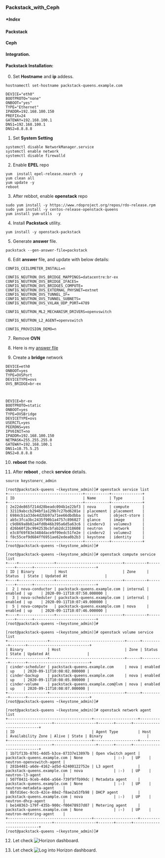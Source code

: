 ### Packstack_with_Ceph

##### *Index

#### Packstack

#### Ceph 

#### Integration. 

#### Packstack Installation:

0) Set **Hostname** and **ip** addess. 

~~~
hostnamectl set-hostname packstack-queens.example.com
~~~

~~~
DEVICE="eth0"
BOOTPROTO="none"
ONBOOT="yes"
TYPE="Ethernet"
IPADDR=192.168.100.150
PREFIX=24
GATEWAY=192.168.100.1
DNS1=192.168.100.1
DNS2=8.8.8.8
~~~

1) Set **System Setting** 

~~~
systemctl disable NetworkManager.service
systemctl enable network
systemctl disable firewalld
~~~

2) Enable **EPEL** repo

~~~
yum  install epel-release.noarch -y
yum clean all
yum update -y 
reboot
~~~

3) After rebbot, enable **openstack** repo

~~~
sudo yum install -y https://www.rdoproject.org/repos/rdo-release.rpm
sudo yum install -y centos-release-openstack-queens
yum install yum-utils  -y
~~~

4) Install **Packstack** utility. 

~~~
yum install -y openstack-packstack
~~~

5) Generate **answer** file. 

~~~
packstack --gen-answer-file=packstack 
~~~

6) Edit **answer** file, and update with below details:

~~~
CONFIG_CEILOMETER_INSTALL=n
~~~

~~~
CONFIG_NEUTRON_OVS_BRIDGE_MAPPINGS=datacentre:br-ex
CONFIG_NEUTRON_OVS_BRIDGE_IFACES=
CONFIG_NEUTRON_OVS_BRIDGES_COMPUTE=
CONFIG_NEUTRON_OVS_EXTERNAL_PHYSNET=extnet
CONFIG_NEUTRON_OVS_TUNNEL_IF=
CONFIG_NEUTRON_OVS_TUNNEL_SUBNETS=
CONFIG_NEUTRON_OVS_VXLAN_UDP_PORT=4789
~~~

~~~
CONFIG_NEUTRON_ML2_MECHANISM_DRIVERS=openvswitch
~~~

~~~
CONFIG_NEUTRON_L2_AGENT=openvswitch
~~~

~~~
CONFIG_PROVISION_DEMO=n
~~~

7) Remove **OVN**

8) Here is my [answer file](https://github.com/NileshChandekar/ceph_openstack-packstack-/blob/master/images/answer.txt)

9) Create a **bridge** network

~~~
DEVICE=eth0
ONBOOT=yes
TYPE=OVSPort
DEVICETYPE=ovs
OVS_BRIDGE=br-ex



DEVICE=br-ex
BOOTPROTO=static
ONBOOT=yes
TYPE=OVSBridge
DEVICETYPE=ovs
USERCTL=yes
PEERDNS=yes
IPV6INIT=no
IPADDR=192.168.100.150
NETMASK=255.255.255.0
GATEWAY=192.168.100.1
DNS1=10.75.5.25
DNS2=8.8.8.8
~~~

10) **reboot** the node. 

11) After **reboot** , check **service** details. 

~~~
source keystonerc_admin
~~~

~~~
[root@packstack-queens ~(keystone_admin)]# openstack service list
+----------------------------------+-----------+--------------+
| ID                               | Name      | Type         |
+----------------------------------+-----------+--------------+
| 2e22de865f214d28beadc094b1e22bf3 | nova      | compute      |
| 32119abccb294bf1a129b7c27bd6201e | placement | placement    |
| 6984cb1a33de4d2bb97a71ee66dbdbba | swift     | object-store |
| ab5c3fca3bc2435f90b1a4757c896027 | glance    | image        |
| c9d869a8b02a4fd0b46b395a6d5a63c6 | cinderv3  | volumev3     |
| d26b60f2bc994253bcbfab2dc2318608 | neutron   | network      |
| e3c8f69f83e3484dace9f99edc51fe2e | cinderv2  | volumev2     |
| f8c55cef9d684ff6951ae62edea0b2b3 | keystone  | identity     |
+----------------------------------+-----------+--------------+
[root@packstack-queens ~(keystone_admin)]# 
~~~

~~~
[root@packstack-queens ~(keystone_admin)]# openstack compute service list
+----+----------------+------------------------------+----------+---------+-------+----------------------------+
| ID | Binary         | Host                         | Zone     | Status  | State | Updated At                 |
+----+----------------+------------------------------+----------+---------+-------+----------------------------+
|  2 | nova-conductor | packstack-queens.example.com | internal | enabled | up    | 2020-09-11T10:07:50.000000 |
|  3 | nova-scheduler | packstack-queens.example.com | internal | enabled | up    | 2020-09-11T10:07:49.000000 |
|  5 | nova-compute   | packstack-queens.example.com | nova     | enabled | up    | 2020-09-11T10:07:46.000000 |
+----+----------------+------------------------------+----------+---------+-------+----------------------------+
[root@packstack-queens ~(keystone_admin)]# 
~~~

~~~
[root@packstack-queens ~(keystone_admin)]# openstack volume service list
+------------------+----------------------------------+------+---------+-------+----------------------------+
| Binary           | Host                             | Zone | Status  | State | Updated At                 |
+------------------+----------------------------------+------+---------+-------+----------------------------+
| cinder-scheduler | packstack-queens.example.com     | nova | enabled | up    | 2020-09-11T10:08:02.000000 |
| cinder-backup    | packstack-queens.example.com     | nova | enabled | up    | 2020-09-11T10:08:05.000000 |
| cinder-volume    | packstack-queens.example.com@lvm | nova | enabled | up    | 2020-09-11T10:08:07.000000 |
+------------------+----------------------------------+------+---------+-------+----------------------------+
[root@packstack-queens ~(keystone_admin)]# 
~~~

~~~
[root@packstack-queens ~(keystone_admin)]# openstack network agent list
+--------------------------------------+--------------------+------------------------------+-------------------+-------+-------+---------------------------+
| ID                                   | Agent Type         | Host                         | Availability Zone | Alive | State | Binary                    |
+--------------------------------------+--------------------+------------------------------+-------------------+-------+-------+---------------------------+
| 1b71f13b-0701-4dd5-b3ce-87337e13897b | Open vSwitch agent | packstack-queens.example.com | None              | :-)   | UP    | neutron-openvswitch-agent |
| 281b4481-a6de-4162-ad5d-62400122752e | L3 agent           | packstack-queens.example.com | nova              | :-)   | UP    | neutron-l3-agent          |
| 507f8431-9ceb-44b6-a564-739f9ffb99dc | Metadata agent     | packstack-queens.example.com | None              | :-)   | UP    | neutron-metadata-agent    |
| 8bfd16ec-9ccb-42ce-88e2-f8ae2a53fb98 | DHCP agent         | packstack-queens.example.com | nova              | :-)   | UP    | neutron-dhcp-agent        |
| be148363-179f-435b-900c-f00478937d07 | Metering agent     | packstack-queens.example.com | None              | :-)   | UP    | neutron-metering-agent    |
+--------------------------------------+--------------------+------------------------------+-------------------+-------+-------+---------------------------+
[root@packstack-queens ~(keystone_admin)]# 
~~~

12) Let check ![Horizon](https://github.com/NileshChandekar/ceph_openstack-packstack-/tree/master/images/1.png)  dashboard. 

13) Let check ![Log into Horizon](https://github.com/NileshChandekar/ceph_openstack-packstack-/tree/master/images/2.png)  dashboard.


